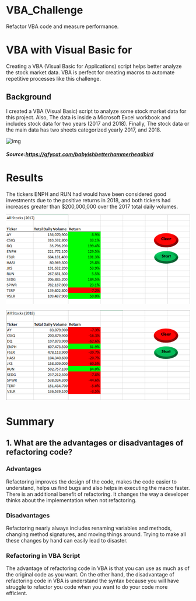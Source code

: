 # VBA_Challenge
Refactor VBA code and measure performance.
 
 # VBA with Visual Basic for 
 Creating a VBA (Visual Basic for Applications) script helps better analyze the stock market data. VBA is perfect for creating macros to automate repetitive processes like this challenge.
 
 ## Background
 I created a VBA (Visual Basic) script to analyze some stock market data for this project. Also, The data is inside a Microsoft Excel workbook and includes stock data for two years (2017 and 2018). Finally, The stock data or the main data has two sheets categorized yearly 2017, and 2018.

![img](https://github.com/Edgarhv/VBA_Challenge/blob/f22c153e7700e28daf7336908322fd55a5432246/Stock%20Market%20Animation%202%20GIF.gif)

##### Source:https://gfycat.com/babyishbetterhammerheadbird

# Results 

The tickers ENPH and RUN had would have been considered good investments due to the positive returns in 2018, and both tickers had increases greater than $200,000,000 over the 2017 total daily volumes.

![img](VBA_Challenge_2017.png)
 
![img](VBA_Challenge_2018.png)
 
# Summary
## 1. What are the advantages or disadvantages of refactoring code?
### Advantages
Refactoring improves the design of the code, makes the code  easier to understand, helps us find bugs and also helps in executing the macro faster. There is an additional benefit of refactoring. It changes the way a developer thinks about the implementation when not refactoring.

### Disadvantages
Refactoring nearly always includes renaming variables and methods, changing method signatures, and moving things around. Trying to make all these changes by hand can easily lead to disaster.

### Refactoring in VBA Script
The advantage of refactoring code in VBA is that you can use as much as of the original code as you want. On the other hand, the disadvantage of refactoring code in VBA is understand the syntax because you will have struggle to refactor you code when you want to do your code more efficient.
